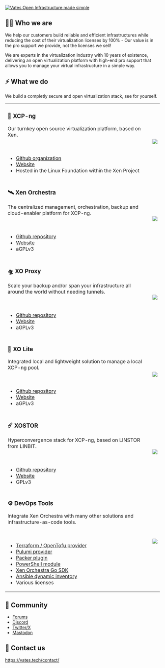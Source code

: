 [![Vates Open Infrastructure made simple](https://repository-images.githubusercontent.com/710736815/395f8222-d465-4d9f-b452-f684c92fb172)](https://vates.tech)

## 🧑‍🚀 Who we are

We help our customers build reliable and efficient infrastructures while reducing the cost of their virtualization licenses by 100% - Our value is in the pro support we provide, not the licenses we sell!

We are experts in the virtualization industry with 10 years of existence, delivering an open virtualization platform with high-end pro support that allows you to manage your virtual infrastructure in a simple way.

## ⚡ What we do

We build a completly secure and open virtualization stack, see for yourself.


<table style="border: none;">
    <tbody>
        <tr>
            <td><h3>🚀 XCP-ng</h3>Our turnkey open source virtualization platform, based on Xen.<br><br><br>
            <ul>
                <li><a href="https://github.com/xcp-ng">Github organization</a></li>
                <li><a href="https://xcp-ng.org">Website</a></li>
                <li>Hosted in the Linux Foundation within the Xen Project</li>
            <td><img src="https://content.vates.tech/assets/productslogo/xcpng-logo.png"></td>
        </tr>
        <tr>
            <td><h3>🛰️ Xen Orchestra</h3>The centralized management, orchestration, backup and cloud-enabler platform for XCP-ng.<br><br><br>
            <ul>
                <li><a href="https://github.com/vatesfr/xen-orchestra">Github repository</a></li>
                <li><a href="https://xen-orchestra.com">Website</a></li>
                <li>aGPLv3</li>
            <td><img src="https://content.vates.tech/assets/productslogo/xo-logo.png"></td>
        </tr>
        <tr>
            <td><h3>🛸 XO Proxy</h3>Scale your backup and/or span your infrastructure all around the world without needing tunnels.<br><br><br>
            <ul>
                <li><a href="https://github.com/vatesfr/xen-orchestra">Github repository</a></li>
                <li><a href="https://vates.tech/xen-orchestra-proxy/">Website</a></li>
                <li>aGPLv3</li>
            <td><img src="https://content.vates.tech/assets/productslogo/xoproxy-logo.png"></td>
        </tr>
        <tr>
            <td><h3>🔭 XO Lite</h3>Integrated local and lightweight solution to manage a local XCP-ng pool.<br><br><br>
            <ul>
                <li><a href="https://github.com/vatesfr/xen-orchestra">Github repository</a></li>
                <li><a href="https://vates.tech/xen-orchestra-lite/">Website</a></li>
                <li>aGPLv3</li>
            <td><img src="https://content.vates.tech/assets/productslogo/xolite-logo.png"></td>
        </tr>
        <tr>
            <td><h3>☄️ XOSTOR</h3>Hyperconvergence stack for XCP-ng, based on LINSTOR from LINBIT.<br><br><br>
            <ul>
                <li><a href="https://github.com/xcp-ng/sm/">Github repository</a></li>
                <li><a href="https://vates.tech/xostor/">Website</a></li>
                <li>GPLv3</li>
            <td><img src="https://content.vates.tech/assets/productslogo/xostor-logo.png"></td>
        </tr>
        <tr>
            <td><h3>⚙️ DevOps Tools</h3> Integrate Xen Orchestra with many other solutions and infrastructure-as-code tools.<br><br><br>
            <ul>
                <li><a href="https://github.com/vatesfr/terraform-provider-xenorchestra/">Terraform / OpenTofu provider</a></li>
                <li><a href="https://github.com/vatesfr/pulumi-xenorchestra/">Pulumi provider</a></li>
                <li><a href="https://github.com/vatesfr/packer-plugin-xenserver/">Packer plugin</a></li>
                <li><a href="https://github.com/vatesfr/xo-powershell">PowerShell module</a></li>
                <li><a href="https://github.com/vatesfr/xenorchestra-go-sdk">Xen Orchestra Go SDK</a></li>
                <li><a href="https://docs.ansible.com/ansible/latest/collections/community/general/xen_orchestra_inventory.html">Ansible dynamic inventory</a></li>
                <li>Various licenses</i>
            <td><img src="https://content.vates.tech/assets/productslogo/xo-logo.png"></td>
        </tr>
    </tbody>
</table>


## 💬 Community

* [Forums](https://xcp-ng.org/forum)
* [Discord](https://discord.gg/wJkNv6Yqr7)
* [Twitter/X](https://twitter.com/vatesfr)
* [Mastodon](https://social.vates.tech/@vates)

## 📧 Contact us

https://vates.tech/contact/

